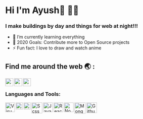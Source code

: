  
# Hi I'm **Ayush**👋 👨‍💻 



### I make buildings by day and things for web at night!!!

- 🌱 I’m currently learning everything 
- 🥅 2020 Goals: Contribute more to Open Source projects
- ⚡ Fun fact: I love to draw and watch anime



## Find me around the web :earth_asia: :

[<img align="left" alt="codeSTACKr.com" width="25px" src="http://kabramkrafts.com/wp-content/uploads/2017/04/earth.svg" />][website] 
[<img align="left" alt="codeSTACKr | LinkedIn" width="25px" src="https://cdn.worldvectorlogo.com/logos/linkedin-icon-2.svg" />][linkedin] 
[<img align="left" alt="codeSTACKr | Instagram" width="25px" src="https://cdn.worldvectorlogo.com/logos/instagram-2016.svg" />][instagram] 

<br />

### Languages and Tools:

<img align="left" alt="Visual Studio Code" width="30px" src="https://cdn.worldvectorlogo.com/logos/visual-studio-code-1.svg"  />
<img align="left" alt="HTML5" width="22px" src="https://cdn.worldvectorlogo.com/logos/html-5.svg" />
<img align="left" alt="CSS3" width="22px" src="https://cdn.worldvectorlogo.com/logos/css-5.svg" />
<img align="left" alt="Scss" width="34x" src="https://cdn.worldvectorlogo.com/logos/sass-1.svg" />
<img align="left" alt="Javascript" width="30px" src="https://cdn.worldvectorlogo.com/logos/javascript.svg" />
<img align="left" alt="React" width="30px" src="https://cdn.worldvectorlogo.com/logos/react-1.svg" />
<img align="left" alt="Node.js" width="30px"  src="https://cdn.worldvectorlogo.com/logos/nodejs-icon.svg" />
<img align="left" alt="MongoDB" width="35px" src="https://cdn.worldvectorlogo.com/logos/mongodb-icon-1.svg" />
<img align="left" alt="Github" width="33px" src="https://juristr.com/assets/images/categories/git.svg" />
<br/>
<br/>




[website]: https://webdevayush.herokuapp.com/
[instagram]: https://www.instagram.com/_ayushguptaa/
[linkedin]: https://www.linkedin.com/in/ayush-gupta-54a855139/

